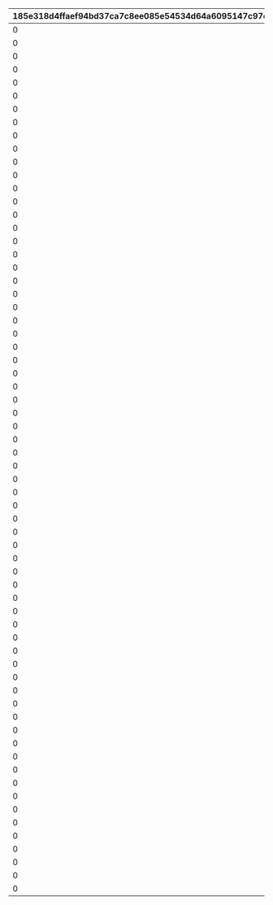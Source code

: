 |185e318d4ffaef94bd37ca7c8ee085e54534d64a6095147c97ea182e13ebbd07|f18bcb8c1d68ed47d54c76bd9f4bc3b5ca7cf442fa015574856fdddf8a50ffdb|681eeee13083e2c38c5040973cd900d3887ee5b268341e04cbe5a68e1951c956|10ba9bd9cf0d6ff949a1474aa6171ec95f07258aca43ae41a1749a6a79f25933|eb382bc497fb2db857cd20a97dd80f47062dcd61a481deec3ca6cc49fd1f9091|dbebd6c85ea61d0c19b17842f279c0c8a0203f7bdf73db1d669963f3c6b8d8b4|79bea81eb60005388d865deb8e583f47f49e93536f67a1dec331707596cac27f|5db0ed3c54c858c4473740de444eb6afd83a21e2bc1c552df2a9af88dab9de8a|9dab4e286efd5c938631fbc9a508a8f61669b8bc8b8c6b0a3a8f5de1ed5c9baa|09643d7fc46ab0ab7affb5d694ae2aad79dd457f42c781f5ac2bd422aa5d8150|
| --- | --- | --- | --- | --- | --- | --- | --- | --- | --- |
|0|0|0|3|101|111|25101|5000000|2|0|
|0|0|0|3|201|211|25101|5000000|2|0|
|0|0|0|2|301|311|25101|5500000|2|0|
|0|0|0|2|401|411|25101|5500000|2|0|
|0|0|0|3|501|511|25101|6000000|2|0|
|0|0|0|2|601|611|25101|6000000|2|0|
|0|0|0|2|701|711|25101|6500000|2|0|
|0|0|0|2|801|811|25101|6500000|2|0|
|0|0|0|3|901|911|25101|7000000|2|0|
|0|0|0|2|1001|1011|25101|7000000|2|0|
|0|1112|0|2|1101|1111|25101|7500000|2|0|
|0|1212|0|2|1201|1211|25101|7500000|2|0|
|0|0|0|3|1301|1311|25101|8000000|2|0|
|0|0|0|2|1401|1411|25101|8000000|2|0|
|0|0|0|2|1501|1511|25101|8500000|2|0|
|0|0|0|2|1601|1611|25101|8500000|2|0|
|0|0|0|3|1701|1711|25101|9000000|2|0|
|0|1812|0|2|1801|1811|25101|9000000|2|0|
|0|0|0|2|1901|1911|25101|9500000|2|0|
|0|0|0|2|2001|2011|25101|9500000|2|0|
|0|0|0|3|2101|2111|25101|10000000|2|0|
|0|0|0|2|2201|2211|25101|10000000|2|0|
|0|0|0|2|2301|2311|25101|10500000|2|0|
|0|0|0|2|2401|2411|25101|10500000|2|0|
|0|0|0|3|2501|2511|25101|11000000|2|0|
|0|2612|0|2|2601|2611|25101|11000000|2|0|
|0|2712|0|2|2701|2711|25101|11500000|2|0|
|0|2812|0|2|2801|2811|25101|11500000|2|0|
|0|0|0|3|2901|2911|25101|12000000|2|0|
|0|3012|0|2|3001|3011|25101|12000000|2|0|
|0|0|0|2|3101|3111|25101|12500000|2|0|
|0|0|0|2|3201|3211|25101|12500000|2|0|
|0|0|0|3|3301|3311|25101|13000000|2|0|
|0|0|0|3|3401|3411|25101|13000000|2|0|
|0|0|0|3|3501|3511|25101|13500000|2|0|
|0|0|0|3|3601|3611|25101|13500000|2|0|
|0|0|0|3|3701|3711|25101|13500000|2|0|
|0|3812|0|3|3801|3811|25101|14000000|2|0|
|0|0|0|3|3901|3911|25101|14000000|2|0|
|0|0|0|3|4001|4011|25101|14000000|2|0|
|0|0|0|3|4101|4111|25101|14500000|2|0|
|0|4212|0|3|4201|4211|25101|14500000|2|0|
|0|0|0|3|4301|4311|25101|14500000|2|0|
|0|0|0|3|4401|4411|25101|15000000|2|0|
|0|0|0|3|4501|4511|25101|15000000|2|0|
|0|0|0|3|4601|4611|25101|15000000|2|0|
|0|0|0|3|4701|4711|25101|15500000|2|0|
|0|0|0|3|4801|4811|25101|15500000|2|0|
|0|0|0|3|4901|4911|25101|15500000|2|0|
|0|0|0|3|5001|5011|25101|16000000|2|0|
|0|0|0|3|5101|5111|25101|16000000|2|0|
|0|0|0|3|5201|5211|25101|16000000|2|0|
|0|0|0|3|5301|5311|25101|16500000|2|0|
|0|5412|0|3|5401|5411|25101|16500000|2|0|
|0|0|0|3|5501|5511|25101|16500000|2|0|
|0|0|0|3|5601|5611|25101|17000000|2|0|
|0|0|0|3|5701|5711|25101|17000000|2|0|
|0|0|0|3|5801|5811|25101|17000000|2|0|
|0|0|0|3|5901|5911|25101|17500000|2|0|
|0|0|0|3|6001|6011|25101|17500000|2|0|
|0|0|0|3|6101|6111|25101|17500000|2|0|
|0|6212|0|3|6201|6211|25101|18000000|2|0|
|0|0|0|3|6301|6311|25101|18000000|2|0|
|0|0|0|3|6401|6411|25101|18000000|2|0|
|0|0|0|3|6501|6511|25101|18500000|2|0|
|0|0|0|3|6601|6611|25101|18500000|2|0|